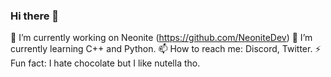 ### Hi there 👋


🔭 I’m currently working on Neonite (https://github.com/NeoniteDev)
🌱 I’m currently learning C++ and Python.
📫 How to reach me: Discord, Twitter.
⚡ Fun fact: I hate chocolate but I like nutella tho.

